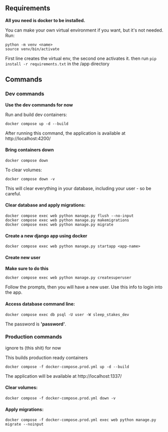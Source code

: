 ## Requirements

**All you need is docker to be installed.**

You can make your own virtual environment if you want, but it's not needed. Run:

```shell
python -m venv <name>
source venv/bin/activate
```

First line creates the virtual env, the second one activates it. then run ```pip install -r requirements.txt``` in the /app directory

## Commands
### Dev commands

**Use the dev commands for now**

Run and build dev containers:

```shell
docker compose up -d --build
```

After running this command, the application is available at http://localhost:4200/

#### Bring containers down

```shell
docker compose down
```

To clear volumes:

```shell
docker compose down -v
```

This will clear everything in your database, including your user - so be careful.

#### Clear database and apply migrations:

```shell
docker compose exec web python manage.py flush --no-input
docker compose exec web python manage.py makemigrations
docker compose exec web python manage.py migrate
```

#### Create a new django app using docker

```shell
docker compose exec web python manage.py startapp <app-name>
```

#### Create new user

**Make sure to do this**

```shell
docker compose exec web python manage.py createsuperuser
```

Follow the prompts, then you will have a new user. Use this info to login into the app.

#### Access database command line:

```shell
docker compose exec db psql -U user -W sleep_stakes_dev
```

The password is **'password'**.

### Production commands

ignore ts (this shit) for now

This builds production ready containers

```shell
docker compose -f docker-compose.prod.yml up -d --build
```

The application will be available at http://localhost:1337/

#### Clear volumes:

```shell
docker compose -f docker-compose.prod.yml down -v
```

#### Apply migrations:

```shell
docker compose -f docker-compose.prod.yml exec web python manage.py migrate --noinput
```